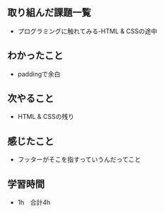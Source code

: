 ## 取り組んだ課題一覧
- プログラミングに触れてみる-HTML & CSSの途中
## わかったこと
- paddingで余白　
## 次やること
- HTML & CSSの残り
## 感じたこと
- フッターがそこを指すっていうんだってこと
## 学習時間
- 1h　合計4h
